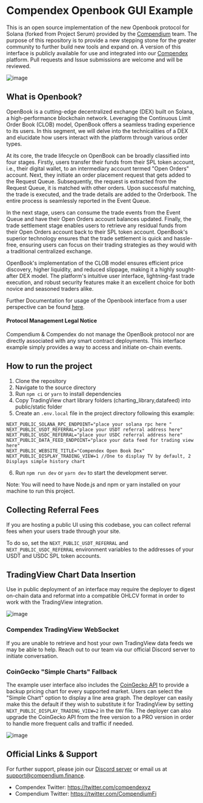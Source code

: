 # Compendex Openbook GUI Example

This is an open source implementation of the new Openbook protocol for Solana (forked from Project Serum) provided by the [Compendium](https://docs.compendium.finance) team. The purpose of this repository is to provide a new stepping stone for the greater community to further build new tools and expand on. A version of this interface is publicly available for use and integrated into our [Compendex](https://sol.compendex.xyz) platform. Pull requests and Issue submissions are welcome and will be reviewed.

![image](https://user-images.githubusercontent.com/36686278/227060628-ee55ab72-513d-40af-84d6-dc755e839659.png)

## What is Openbook?

OpenBook is a cutting-edge decentralized exchange (DEX) built on Solana, a high-performance blockchain network. Leveraging the Continuous Limit Order Book (CLOB) model, OpenBook offers a seamless trading experience to its users. In this segment, we will delve into the technicalities of a DEX and elucidate how users interact with the platform through various order types.

At its core, the trade lifecycle on OpenBook can be broadly classified into four stages. Firstly, users transfer their funds from their SPL token account, i.e., their digital wallet, to an intermediary account termed "Open Orders" account. Next, they initiate an order placement request that gets added to the Request Queue. Subsequently, the request is extracted from the Request Queue, it is matched with other orders. Upon successful matching, the trade is executed, and the trade details are added to the Orderbook. The entire process is seamlessly reported in the Event Queue.

In the next stage, users can consume the trade events from the Event Queue and have their Open Orders account balances updated. Finally, the trade settlement stage enables users to retrieve any residual funds from their Open Orders account back to their SPL token account. OpenBook's superior technology ensures that the trade settlement is quick and hassle-free, ensuring users can focus on their trading strategies as they would with a traditional centralized exchange.

OpenBook's implementation of the CLOB model ensures efficient price discovery, higher liquidity, and reduced slippage, making it a highly sought-after DEX model. The platform's intuitive user interface, lightning-fast trade execution, and robust security features make it an excellent choice for both novice and seasoned traders alike.

Further Documentation for usage of the Openbook interface from a user perspective can be found [here](https://docs.compendium.finance/decentralized-trading-tools/solana-integrations/openbook-spot-markets).

#### Protocol Management Legal Notice

Compendium & Compendex do not manage the OpenBook protocol nor are directly associated with any smart contract deployments. This interface example simply provides a way to access and initiate on-chain events.

## How to run the project

1. Clone the repository
2. Navigate to the source directory
3. Run `npm ci` or `yarn` to install dependencies
4. Copy TradingView chart library folders (charting_library,datafeed) into public/static folder
5. Create an `.env.local` file in the project directory following this example:
```
NEXT_PUBLIC_SOLANA_RPC_ENDPOINT="place your solana rpc here "
NEXT_PUBLIC_USDT_REFERRAL="place your USDT referral address here"
NEXT_PUBLIC_USDC_REFERRAL="place your USDC referral address here"
NEXT_PUBLIC_DATA_FEED_ENDPOINT="place your data feed for trading view here"
NEXT_PUBLIC_WEBSITE_TITLE="Compendex Open Book Dex"
NEXT_PUBLIC_DISPLAY_TRADING_VIEW=1 //One to display TV by default, 2 Displays simple history chart 
```
6. Run `npm run dev` or `yarn dev` to start the development server.

Note: You will need to have Node.js and npm or yarn installed on your machine to run this project.

## Collecting Referral Fees

If you are hosting a public UI using this codebase, you can collect referral fees when your users trade through your site.

To do so, set the `NEXT_PUBLIC_USDT_REFERRAL` and `NEXT_PUBLIC_USDC_REFERRAL` environment variables to the addresses of your USDT and USDC SPL token accounts.

## TradingView Chart Data Insertion

Use in public deployment of an interface may require the deployer to digest on-chain data and reformat into a compatible OHLCV format in order to work with the TradingView integration.

![image](https://user-images.githubusercontent.com/36686278/227062566-81ab8804-c696-4b74-8310-03100869ec1b.png)

### Compendex TradingView WebSocket

If you are unable to retrieve and host your own TradingView data feeds we may be able to help. Reach out to our team via our official Discord server to initiate conversation.

### CoinGecko "Simple Charts" Fallback

The example user interface also includes the [CoinGecko API](https://www.coingecko.com/en/api) to provide a backup pricing chart for every supported market. Users can select the "Simple Chart" option to display a line area graph. The deployer can easily make this the default if they wish to substitute it for TradingView by setting `NEXT_PUBLIC_DISPLAY_TRADING_VIEW=2` in the `ENV` file. The deployer can also upgrade the CoinGecko API from the free version to a PRO version in order to handle more frequent calls and traffic if needed.

![image](https://user-images.githubusercontent.com/36686278/227062603-fce438ad-d57b-42b9-96c5-f595bec787e0.png)

## Official Links & Support

For further support, please join our [Discord server](https://discord.gg/compendium-pendax-846967032288509953) or email us at support@compendium.finance.

- Compendex Twitter: https://twitter.com/compendexyz
- Compendium Twitter: https://twitter.com/CompendiumFi
